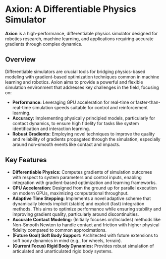 # Axion: A Differentiable Physics Simulator

**Axion** is a high-performance, differentiable physics simulator designed for robotics research, machine learning, and applications requiring accurate gradients through complex dynamics.

## Overview

Differentiable simulators are crucial tools for bridging physics-based modeling with gradient-based optimization techniques common in machine learning and robotics. Axion aims to provide a powerful and flexible simulation environment that addresses key challenges in the field, focusing on:

* **Performance:** Leveraging GPU acceleration for real-time or faster-than-real-time simulation speeds suitable for control and reinforcement learning.
* **Accuracy:** Implementing physically principled models, particularly for contact dynamics, to ensure high fidelity for tasks like system identification and interaction learning.
* **Robust Gradients:** Employing novel techniques to improve the quality and reliability of gradients propagated through the simulation, especially around non-smooth events like contact and impacts.

## Key Features

* **Differentiable Physics:** Computes gradients of simulation outcomes with respect to system parameters and control inputs, enabling integration with gradient-based optimization and learning frameworks.
* **GPU Acceleration:** Designed from the ground up for parallel execution on modern GPUs, maximizing computational throughput.
* **Adaptive Time Stepping:** Implements a novel adaptive scheme that dynamically blends implicit (stable) and explicit (fast) integration methods. This aims to optimize performance while ensuring stability and improving gradient quality, particularly around discontinuities.
* **Accurate Contact Modeling:** (Initially focuses on/Includes) methods like Non-Smooth Newton to handle contact and friction with higher physical fidelity compared to common approximations.
* **(Future Goal) Soft Body Support:** Architected with future extensions to soft body dynamics in mind (e.g., for wheels, terrain).
* **(Current Focus) Rigid Body Dynamics:** Provides robust simulation of articulated and unarticulated rigid body systems.
